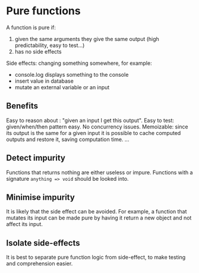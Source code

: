# Pure functions

A function is pure if:
1) given the same arguments they give the same output (high predictability, easy to test...)
2) has no side effects

Side effects: changing something somewhere, for example:
- console.log displays something to the console
- insert value in database
- mutate an external variable or an input

## Benefits

Easy to reason about : "given an input I get this output".
Easy to test: given/when/then pattern easy.
No concurrency issues.
Memoizable: since its output is the same for a given input it is possible to cache computed outputs and restore it, saving computation time.
...

## Detect impurity

Functions that returns nothing are either useless or impure. Functions with a signature `anything => void` should be looked into.

## Minimise impurity

It is likely that the side effect can be avoided.
For example, a function that mutates its input can be made pure by having it return a new object and not affect its input.

## Isolate side-effects

It is best to separate pure function logic from side-effect, to make testing and comprehension easier.